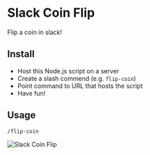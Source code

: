# Slack Coin Flip

Flip a coin in slack!

## Install

- Host this Node.js script on a server
- Create a slash commend (e.g. `flip-coin`)
- Point command to URL that hosts the script
- Have fun!

## Usage

`/flip-coin`

![Slack Coin Flip](https://d1zjcuqflbd5k.cloudfront.net/files/acc_171416/141qf?response-content-disposition=inline;%20filename=Screen%20Shot%20on%202015-12-22%20at%2011%3A58%3A44.png&Expires=1450803847&Signature=P0Ta5-nKjjiTmfIFlG9Ni3OXgeFYLQ5WsaXy19aSQVne80G7qVV~yBWTUUQGpoWf8CuJKW5wCQZd9bkjGZDBHpUa8vVxl4yKhtQLV1wQFwI7unpgNCbXu0vpupvjggxkeGaV3whDRaPuNHlOhtJ2CSviYiVFYP3Z9MBuuo7pKQg_&Key-Pair-Id=APKAJTEIOJM3LSMN33SA)
